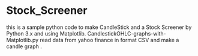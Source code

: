 # Stock_Screener
this is a sample python code to make CandleStick and a Stock Screener by Python 3.x
and using Matplotlib. CandlestickOHLC-graphs-with-Matplotlib.py  read data from yahoo finance in format CSV and make a candle graph .
